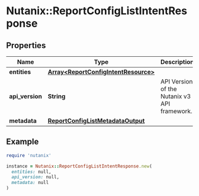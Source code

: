 # Nutanix::ReportConfigListIntentResponse

## Properties

| Name | Type | Description | Notes |
| ---- | ---- | ----------- | ----- |
| **entities** | [**Array&lt;ReportConfigIntentResource&gt;**](ReportConfigIntentResource.md) |  | [optional] |
| **api_version** | **String** | API Version of the Nutanix v3 API framework. | [default to &#39;3.1.0&#39;] |
| **metadata** | [**ReportConfigListMetadataOutput**](ReportConfigListMetadataOutput.md) |  |  |

## Example

```ruby
require 'nutanix'

instance = Nutanix::ReportConfigListIntentResponse.new(
  entities: null,
  api_version: null,
  metadata: null
)
```

